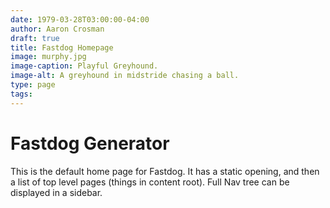 ```yaml
---
date: 1979-03-28T03:00:00-04:00
author: Aaron Crosman
draft: true
title: Fastdog Homepage
image: murphy.jpg
image-caption: Playful Greyhound.
image-alt: A greyhound in midstride chasing a ball.
type: page
tags:
---
```



# Fastdog Generator

This is the default home page for Fastdog.  It has a static opening, and then a list of top level pages (things in content root).  Full Nav tree can be displayed in a sidebar.
